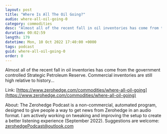 ```yaml
---
layout: post
title: "Where Is All The Oil Going?"
audio: where-all-oil-going-0
category: commodities
desc: "Almost all of the recent fall in oil inventories has come from the government controlled Strategic Petroleum Reserve. Commercial inventories are still high relative to history..."
duration: 00:02:59
length: 179
datetime: Mon, 10 Oct 2022 17:40:00 +0000
tags: podcast
guid: where-all-oil-going-0
order: 0
---
```

Almost all of the recent fall in oil inventories has come from the government controlled Strategic Petroleum Reserve. Commercial inventories are still high relative to history...

Link: [https://www.zerohedge.com/commodities/where-all-oil-going](https://www.zerohedge.com/commodities/where-all-oil-going)

About: The Zerohedge Podcast is a non-commercial, automated program, designed to give people a way to get news from Zerohedge in an audio format.  I am actively working on tweaking and improving the setup to create a better listening experience (September 2022).  Suggestions are welcome: [zerohedgePodcast@outlook.com](mailto:zerohedgePodcast@outlook.com)